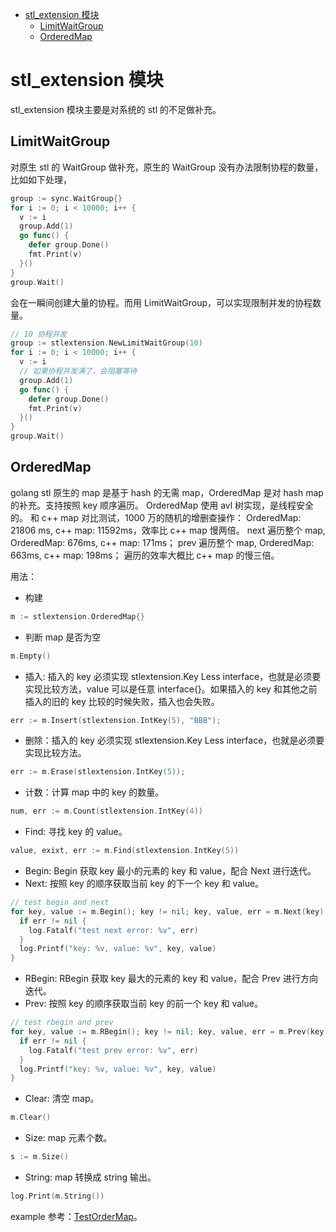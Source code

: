 - [stl\_extension 模块](#stl_extension-模块)
  - [LimitWaitGroup](#limitwaitgroup)
  - [OrderedMap](#orderedmap)

# stl_extension 模块

stl_extension 模块主要是对系统的 stl 的不足做补充。

## LimitWaitGroup
对原生 stl 的 WaitGroup 做补充，原生的 WaitGroup 没有办法限制协程的数量，比如如下处理，
```go
group := sync.WaitGroup{}
for i := 0; i < 10000; i++ {
  v := i
  group.Add(1)
  go func() {
    defer group.Done()
    fmt.Print(v)
  }()
}
group.Wait()
```
会在一瞬间创建大量的协程。而用 LimitWaitGroup，可以实现限制并发的协程数量。

```go
// 10 协程并发
group := stlextension.NewLimitWaitGroup(10)
for i := 0; i < 10000; i++ {
  v := i
  // 如果协程并发满了，会阻塞等待
  group.Add(1)
  go func() {
    defer group.Done()
    fmt.Print(v)
  }()
}
group.Wait()
```

## OrderedMap
golang stl 原生的 map 是基于 hash 的无需 map，OrderedMap 是对 hash map 的补充。支持按照 key 顺序遍历。
OrderedMap 使用 avl 树实现，是线程安全的。
和 c++ map 对比测试，1000 万的随机的增删查操作：
OrderedMap: 21806 ms, c++ map: 11592ms，效率比 c++ map 慢两倍。
next 遍历整个 map, OrderedMap: 676ms, c++ map: 171ms；
prev 遍历整个 map, OrderedMap: 663ms, c++ map: 198ms；
遍历的效率大概比 c++ map 的慢三倍。

用法：
- 构建
```go
m := stlextension.OrderedMap{}
```

- 判断 map 是否为空
```go
m.Empty()
```

- 插入: 插入的 key 必须实现 stlextension.Key Less interface，也就是必须要实现比较方法，value 可以是任意 interface{}。如果插入的 key 和其他之前插入的旧的 key 比较的时候失败，插入也会失败。

```go
err := m.Insert(stlextension.IntKey(5), "BBB");
```

- 删除：插入的 key 必须实现 stlextension.Key Less interface，也就是必须要实现比较方法。
```go
err := m.Erase(stlextension.IntKey(5));
```

- 计数：计算 map 中的 key 的数量。
```go
num, err := m.Count(stlextension.IntKey(4))
```

- Find: 寻找 key 的 value。
```go
value, exixt, err := m.Find(stlextension.IntKey(5))
```

- Begin: Begin 获取 key 最小的元素的 key 和 value，配合 Next 进行迭代。
- Next: 按照 key 的顺序获取当前 key 的下一个 key 和 value。
```go
// test begin and next
for key, value := m.Begin(); key != nil; key, value, err = m.Next(key) {
  if err != nil {
    log.Fatalf("test next error: %v", err)
  }
  log.Printf("key: %v, value: %v", key, value)
}
```

- RBegin: RBegin 获取 key 最大的元素的 key 和 value，配合 Prev 进行方向迭代。
- Prev: 按照 key 的顺序获取当前 key 的前一个 key 和 value。
```go
// test rbegin and prev
for key, value := m.RBegin(); key != nil; key, value, err = m.Prev(key) {
  if err != nil {
    log.Fatalf("test prev error: %v", err)
  }
  log.Printf("key: %v, value: %v", key, value)
}
```

- Clear: 清空 map。
```go
m.Clear()
```

- Size: map 元素个数。
```go
s := m.Size()
```

- String: map 转换成 string 输出。
```go
log.Print(m.String())
```

example 参考：[TestOrderMap](https://github.com/memory-overflow/go-common-library/blob/main/stl_extension/stl_test.go#L13)。